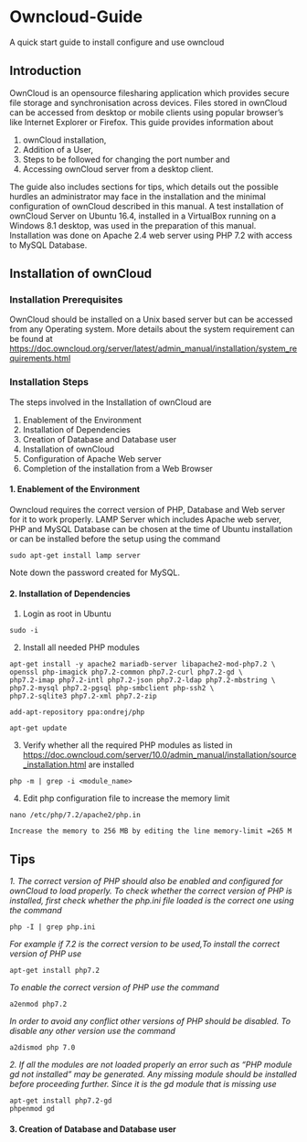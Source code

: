 # Owncloud-Guide
A quick start guide to install configure and use owncloud


## Introduction
OwnCloud is an opensource filesharing application which provides secure file storage and synchronisation across devices. Files stored in ownCloud can be accessed from desktop or mobile clients using popular browser’s like Internet Explorer or Firefox.
This guide provides information about 
1.	ownCloud installation, 
2.	Addition of a User, 
3.	Steps to be followed for changing the port number and 
4.	Accessing ownCloud server from a desktop client.

The guide also includes sections for tips, which details out the possible hurdles an administrator may face in the installation and the minimal configuration of ownCloud described in this manual.
A test installation of ownCloud Server on Ubuntu 16.4, installed in a VirtualBox running on a Windows 8.1 desktop, was used in the preparation of this manual. Installation was done on Apache 2.4 web server using PHP 7.2 with access to MySQL Database.

## Installation of ownCloud

  ### Installation Prerequisites
  OwnCloud should be installed on a Unix based server but can be accessed from any Operating system. 
  More details about the system requirement can be found at https://doc.owncloud.org/server/latest/admin_manual/installation/system_requirements.html
  
  ### Installation Steps
  The steps involved in the Installation of ownCloud are 
1.	Enablement of the Environment
2.	Installation of Dependencies
3.	Creation of Database and Database user
4.	Installation of ownCloud
5.	Configuration of Apache Web server
6.	Completion of the installation from a Web Browser
  #### 1. Enablement of the Environment
  Owncloud requires the correct version of PHP, Database and Web server for it to work properly. LAMP Server which includes  Apache web server, PHP and MySQL Database can be chosen at the time of Ubuntu installation or can be installed before the setup using the command
  ```
  sudo apt-get install lamp server
  ```
  Note down the password created for MySQL.
  #### 2. Installation of Dependencies
  1. Login as root in Ubuntu
  ```
  sudo -i
  ```
  2. Install all needed PHP modules
  ```
  apt-get install -y apache2 mariadb-server libapache2-mod-php7.2 \ openssl php-imagick php7.2-common php7.2-curl php7.2-gd \
php7.2-imap php7.2-intl php7.2-json php7.2-ldap php7.2-mbstring \ php7.2-mysql php7.2-pgsql php-smbclient php-ssh2 \ 
php7.2-sqlite3 php7.2-xml php7.2-zip

  ```
  ```
  add-apt-repository ppa:ondrej/php
  ```
  ```
  apt-get update
  ```
  3.	Verify whether all the required PHP modules as listed in https://doc.owncloud.com/server/10.0/admin_manual/installation/source_installation.html are installed 
```
php -m | grep -i <module_name> 
```
4.	Edit php configuration file to increase the memory limit
```
nano /etc/php/7.2/apache2/php.in
```
    Increase the memory to 256 MB by editing the line memory-limit =265 M

## Tips
*1.	The correct version of PHP should also be enabled and configured for ownCloud to load properly.
To check whether the correct version of PHP is installed, first check whether the php.ini file loaded is the correct one using the command* 
```
php -I | grep php.ini
```
*For example if 7.2 is the correct version to be used,To install the correct version of PHP use*
```
apt-get install php7.2
```
*To enable the correct version of PHP use the command*
```
a2enmod php7.2
```
*In order to avoid any conflict other versions of PHP should be disabled.
To disable any other version use the command*
```
a2dismod php 7.0
```
*2.	If all the modules are not loaded properly an error such as “PHP module gd not installed” may be generated. Any missing module should be installed before proceeding further. Since it is the gd module that is missing use*
```
apt-get install php7.2-gd
phpenmod gd 
```
#### 3.	Creation of Database and Database user 

  
  
  
  
  
  
  
  
  
  
  
